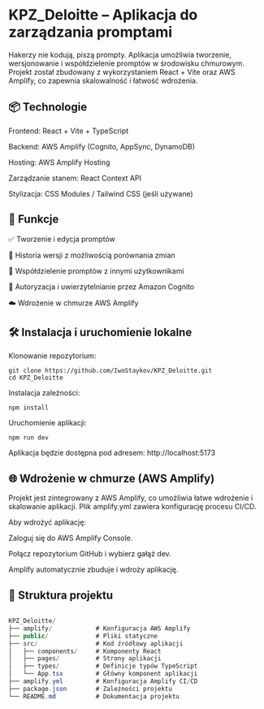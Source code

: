 # KPZ_Deloitte – Aplikacja do zarządzania promptami
Hakerzy nie kodują, piszą prompty.
Aplikacja umożliwia tworzenie, wersjonowanie i współdzielenie promptów w środowisku chmurowym. Projekt został zbudowany z wykorzystaniem React + Vite oraz AWS Amplify, co zapewnia skalowalność i łatwość wdrożenia.

## 📦 Technologie
Frontend: React + Vite + TypeScript

Backend: AWS Amplify (Cognito, AppSync, DynamoDB)

Hosting: AWS Amplify Hosting

Zarządzanie stanem: React Context API

Stylizacja: CSS Modules / Tailwind CSS (jeśli używane)

## 🚀 Funkcje
✅ Tworzenie i edycja promptów

📜 Historia wersji z możliwością porównania zmian

👥 Współdzielenie promptów z innymi użytkownikami

🔐 Autoryzacja i uwierzytelnianie przez Amazon Cognito

☁️ Wdrożenie w chmurze AWS Amplify

## 🛠️ Instalacja i uruchomienie lokalne
Klonowanie repozytorium:
```
git clone https://github.com/IwoStaykov/KPZ_Deloitte.git
cd KPZ_Deloitte
```

Instalacja zależności:
```
npm install
```

Uruchomienie aplikacji:
```
npm run dev
```

Aplikacja będzie dostępna pod adresem: http://localhost:5173

## 🌐 Wdrożenie w chmurze (AWS Amplify)
Projekt jest zintegrowany z AWS Amplify, co umożliwia łatwe wdrożenie i skalowanie aplikacji. Plik amplify.yml zawiera konfigurację procesu CI/CD.

Aby wdrożyć aplikację:

Zaloguj się do AWS Amplify Console.

Połącz repozytorium GitHub i wybierz gałąź dev.

Amplify automatycznie zbuduje i wdroży aplikację.

## 📁 Struktura projektu
```csharp

KPZ_Deloitte/
├── amplify/            # Konfiguracja AWS Amplify
├── public/             # Pliki statyczne
├── src/                # Kod źródłowy aplikacji
│   ├── components/     # Komponenty React
│   ├── pages/          # Strony aplikacji
│   ├── types/          # Definicje typów TypeScript
│   └── App.tsx         # Główny komponent aplikacji
├── amplify.yml         # Konfiguracja Amplify CI/CD
├── package.json        # Zależności projektu
└── README.md           # Dokumentacja projektu
```